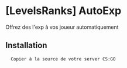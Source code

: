 
# [LevelsRanks] AutoExp

Offrez des l'exp à vos joueur automatiquement 


## Installation

```bash
  Copier à la source de votre server CS:GO
```
    